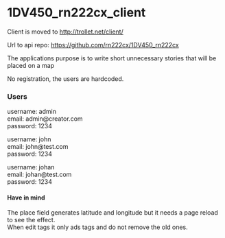 # 1DV450_rn222cx_client

Client is moved to http://trollet.net/client/

Url to api repo: https://github.com/rn222cx/1DV450_rn222cx

The applications purpose is to write short unnecessary stories that will be placed on a map

No registration, the users are hardcoded.

### Users

username: admin  
email: admin<span></span>@creator.com  
password: 1234  

username: john  
email: john<span></span>@test.com  
password: 1234  

username: johan  
email: johan<span></span>@test.com  
password: 1234  

#### Have in mind
The place field generates latitude and longitude but it needs a page reload to see the effect.  
When edit tags it only ads tags and do not remove the old ones.
